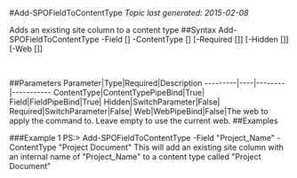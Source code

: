 #Add-SPOFieldToContentType
*Topic last generated: 2015-02-08*

Adds an existing site column to a content type
##Syntax
    Add-SPOFieldToContentType -Field [<FieldPipeBind>] -ContentType [<ContentTypePipeBind>] [-Required [<SwitchParameter>]] [-Hidden [<SwitchParameter>]] [-Web [<WebPipeBind>]]

&nbsp;

##Parameters
Parameter|Type|Required|Description
---------|----|--------|-----------
ContentType|ContentTypePipeBind|True|
Field|FieldPipeBind|True|
Hidden|SwitchParameter|False|
Required|SwitchParameter|False|
Web|WebPipeBind|False|The web to apply the command to. Leave empty to use the current web.
##Examples

###Example 1
    PS:> Add-SPOFieldToContentType -Field "Project_Name" -ContentType "Project Document"
This will add an existing site column with an internal name of "Project_Name" to a content type called "Project Document"
